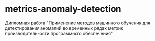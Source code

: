 # metrics-anomaly-detection
Дипломная работа "Применение методов машинного обучения для детектирования аномалий во временных рядах метрик производительности программного обеспечения"
